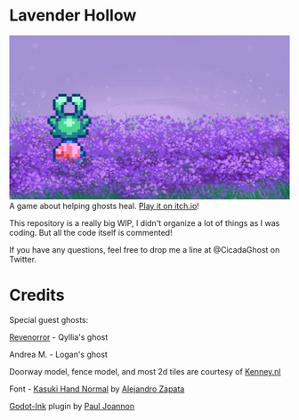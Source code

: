 # Lavender Hollow
![Lavender Hollow cover image, showing the protagonist, Ghasty, looking out over a field of Lavender.](https://github.com/shadybug/lavender-hollow/blob/master/lavender.png?raw=true)
A game about helping ghosts heal. [Play it on itch.io](https://shadybug.itch.io/lavender-hollow)!

This repository is a really big WIP, I didn't organize a lot of things as I was coding. But all the code itself is commented!

If you have any questions, feel free to drop me a line at @CicadaGhost on Twitter.

# Credits
Special guest ghosts:

[Revenorror](https://revenorror.itch.io) - Qyllia's ghost

Andrea M. - Logan's ghost

Doorway model, fence model, and most 2d tiles are courtesy of [Kenney.nl](https://kenney.nl)

Font - [Kasuki Hand Normal](https://www.dafont.com/kasuki-hand.font) by [Alejandro Zapata](https://www.dafont.com/alejandro-zapata.d5042)

[Godot-Ink](https://github.com/paulloz/godot-ink) plugin by [Paul Joannon](https://github.com/paulloz)
